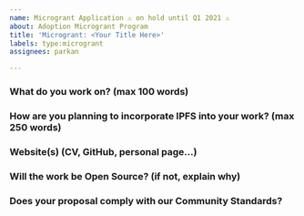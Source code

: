```yaml
---
name: Microgrant Application ⚠️ on hold until Q1 2021 ⚠️
about: Adoption Microgrant Program
title: 'Microgrant: <Your Title Here>'
labels: type:microgrant
assignees: parkan

---
```


### What do you work on? (max 100 words)
<!-- a description of your professional, academic, artistic or other work -->

### How are you planning to incorporate IPFS into your work? (max 250 words)
<!-- detailed but concise description of your planned IPFS integration -->

### Website(s) (CV, GitHub, personal page...)
<!-- https://your-website-here -->

### Will the work be Open Source? (if not, explain why)
<!-- code licensed under any [OSI-approved](https://opensource.org/licenses) license and made available publicly -->

### Does your proposal comply with our Community Standards?
<!-- please read the [Community Standards](https://github.com/protocol/ipfs-grants/blob/master/STANDARDS.md) and make sure your project is in compliance -->
